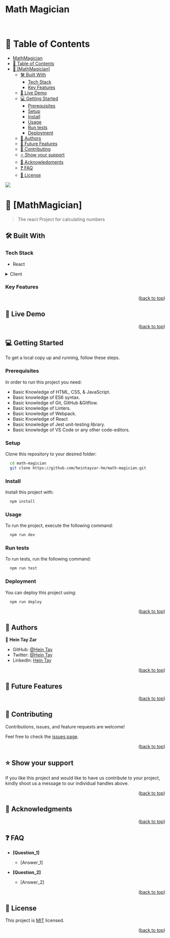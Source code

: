 # Math Magician
<a name="readme-top"></a>
<div align="center">

  <!-- <img src="murple_logo.png" alt="logo" width="140"  height="auto" /> -->
  <br/>
</div>

<!-- TABLE OF CONTENTS -->

# 📗 Table of Contents

- [MathMagician](#MathMagician)
- [📗 Table of Contents](#-table-of-contents)
- [📖 \[MathMagician\] ](#-MathMagician-)
  - [🛠 Built With ](#-built-with-)
    - [Tech Stack ](#tech-stack-)
    - [Key Features ](#key-features-)
  - [🚀 Live Demo ](#-live-demo-)
  - [💻 Getting Started ](#-getting-started-)
    - [Prerequisites](#prerequisites)
    - [Setup](#setup)
    - [Install](#install)
    - [Usage](#usage)
    - [Run tests](#run-tests)
    - [Deployment](#deployment)
  - [👥 Authors ](#-authors-)
  - [🔭 Future Features ](#-future-features-)
  - [🤝 Contributing ](#-contributing-)
  - [⭐️ Show your support ](#️-show-your-support-)
  - [🙏 Acknowledgments ](#-acknowledgments-)
  - [❓ FAQ ](#-faq-)
  - [📝 License ](#-license-)

<!-- PROJECT DESCRIPTION -->
![](https://media.giphy.com/media/3F6V4WfEBeHsdTDcu3/giphy.gif)

# 📖 [MathMagician] <a name="about-project"></a>


> The react Project for calculating numbers

## 🛠 Built With <a name="built-with"></a>

### Tech Stack <a name="tech-stack"></a>

- React
<details>
  <summary>Client</summary>
  <ul>
    <li><a href="https://reactjs.org/">React</a></li>
  </ul>
</details>


### Key Features <a name="key-features"></a>




<p align="right">(<a href="#readme-top">back to top</a>)</p>

<!-- LIVE DEMO -->

## 🚀 Live Demo <a name="live-demo"></a>


<p align="right">(<a href="#readme-top">back to top</a>)</p>

<!-- GETTING STARTED -->

## 💻 Getting Started <a name="getting-started"></a>

To get a local copy up and running, follow these steps.

### Prerequisites

In order to run this project you need:

- Basic Knowledge of HTML, CSS, & JavaScript.
- Basic knowledge of ES6 syntax.
- Basic knowledge of Git, GitHub &Gitflow.
- Basic knowledge of Linters.
- Basic knowledge of Webpack.
- Basic Knowledge of React
- Basic knowledge of Jest unit-testing library.
- Basic knowledge of VS Code or any other code-editors.

### Setup

Clone this repository to your desired folder:

```sh
  cd math-magician
  git clone https://github.com/heintayzar-hm/math-magician.git
```


### Install

Install this project with:



```sh
  npm install
```


### Usage

To run the project, execute the following command:


```sh
  npm run dev
```


### Run tests

To run tests, run the following command:


```sh
  npm run test
```

### Deployment

You can deploy this project using:


```sh
  npm run deploy

```


<p align="right">(<a href="#readme-top">back to top</a>)</p>

<!-- AUTHORS -->

## 👥 Authors <a name="authors"></a>


👤 **Hein Tay Zar**

- GitHub: [@Hein Tay](https://github.com/heintayzar-hm)
- Twitter: [@Hein Tay](https://twitter.com/heintayzarhm)
- LinkedIn: [Hein Tay](https://www.linkedin.com/in/hein-tay-zar)

<p align="right">(<a href="#readme-top">back to top</a>)</p>

<!-- FUTURE FEATURES -->

## 🔭 Future Features <a name="future-features"></a>

<p align="right">(<a href="#readme-top">back to top</a>)</p>

<!-- CONTRIBUTING -->

## 🤝 Contributing <a name="contributing"></a>

Contributions, issues, and feature requests are welcome!

Feel free to check the [issues page](https://github.com/heintayzar-hm/math-magician.git/issues).

<p align="right">(<a href="#readme-top">back to top</a>)</p>

<!-- SUPPORT -->

## ⭐️ Show your support <a name="support"></a>

If you like this project and would like to have us contribute to your project, kindly shoot us a message to our individual handles above.

<p align="right">(<a href="#readme-top">back to top</a>)</p>

<!-- ACKNOWLEDGEMENTS -->

## 🙏 Acknowledgments <a name="acknowledgements"></a>


<p align="right">(<a href="#readme-top">back to top</a>)</p>

<!-- FAQ (optional) -->

## ❓ FAQ <a name="faq"></a>


- **[Question_1]**

  - [Answer_1]

- **[Question_2]**

  - [Answer_2]

<p align="right">(<a href="#readme-top">back to top</a>)</p>

<!-- LICENSE -->

## 📝 License <a name="license"></a>

This project is [MIT](./LICENSE) licensed.


<p align="right">(<a href="#readme-top">back to top</a>)</p>
